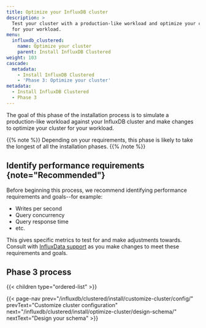 ```yaml
---
title: Optimize your InfluxDB cluster
description: >
  Test your cluster with a production-like workload and optimize your cluster
  for your workload.
menu:
  influxdb_clustered:
    name: Optimize your cluster
    parent: Install InfluxDB Clustered
weight: 103
cascade:
  metadata:
    - Install InfluxDB Clustered
    - 'Phase 3: Optimize your cluster'
metadata:
  - Install InfluxDB Clustered
  - Phase 3
---
```


The goal of this phase of the installation process is to simulate a
production-like workload against your InfluxDB cluster and make changes to
optimize your cluster for your workload.

{{% note %}}
Depending on your requirements, this phase is likely to take the longest of all
the installation phases.
{{% /note %}}

## Identify performance requirements {note="Recommended"}

Before beginning this process, we recommend identifying performance requirements
and goals--for example:

- Writes per second
- Query concurrency
- Query response time
- etc.

This gives specific metrics to test for and make adjustments towards.
Consult with [InfluxData support](https://support.influxdata.com) as you make
changes to meet these requirements and goals.

## Phase 3 process

{{< children type="ordered-list" >}}

{{< page-nav prev="/influxdb/clustered/install/customize-cluster/config/" prevText="Customize cluster configuration" next="/influxdb/clustered/install/optimize-cluster/design-schema/" nextText="Design your schema" >}}
